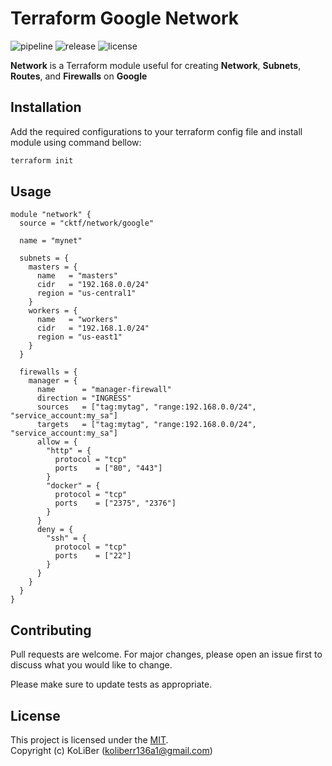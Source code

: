 # Terraform Google Network

![pipeline](https://github.com/cktf/terraform-google-network/actions/workflows/ci.yml/badge.svg)
![release](https://img.shields.io/github/v/release/cktf/terraform-google-network?display_name=tag)
![license](https://img.shields.io/github/license/cktf/terraform-google-network)

**Network** is a Terraform module useful for creating **Network**, **Subnets**, **Routes**, and **Firewalls** on **Google**

## Installation

Add the required configurations to your terraform config file and install module using command bellow:

```bash
terraform init
```

## Usage

```hcl
module "network" {
  source = "cktf/network/google"

  name = "mynet"

  subnets = {
    masters = {
      name   = "masters"
      cidr   = "192.168.0.0/24"
      region = "us-central1"
    }
    workers = {
      name   = "workers"
      cidr   = "192.168.1.0/24"
      region = "us-east1"
    }
  }

  firewalls = {
    manager = {
      name      = "manager-firewall"
      direction = "INGRESS"
      sources   = ["tag:mytag", "range:192.168.0.0/24", "service_account:my_sa"]
      targets   = ["tag:mytag", "range:192.168.0.0/24", "service_account:my_sa"]
      allow = {
        "http" = {
          protocol = "tcp"
          ports    = ["80", "443"]
        }
        "docker" = {
          protocol = "tcp"
          ports    = ["2375", "2376"]
        }
      }
      deny = {
        "ssh" = {
          protocol = "tcp"
          ports    = ["22"]
        }
      }
    }
  }
}
```

## Contributing

Pull requests are welcome. For major changes, please open an issue first to discuss what you would like to change.

Please make sure to update tests as appropriate.

## License

This project is licensed under the [MIT](LICENSE.md).  
Copyright (c) KoLiBer (koliberr136a1@gmail.com)
